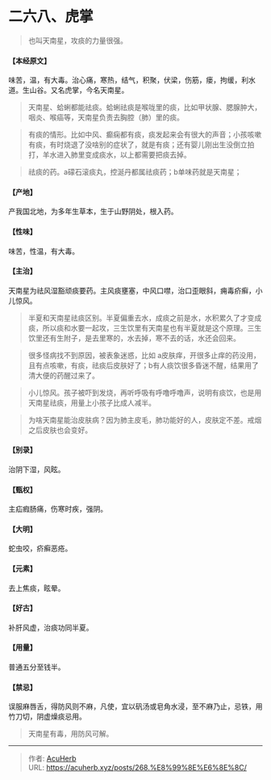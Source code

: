 # 二六八、虎掌


> 也叫天南星，攻痰的力量很强。

#### 【本经原文】
味苦，温，有大毒。治心痛，寒热，结气，积聚，伏梁，伤筋，瘘，拘缓，利水道。生山谷。又名虎掌，今名天南星。

> 天南星、蛤蜊都能祛痰。蛤蜊祛痰是喉咙里的痰，比如甲状腺、腮腺肿大，咽炎、喉癌等，天南星负责去胸腔（肺）里的痰。

> 有痰的情形。比如中风、癫痫都有痰，痰发起来会有很大的声音；小孩咳嗽有痰，有时烧退了没啥别的症状了，就是有痰；还有婴儿刚出生没倒立拍打，羊水进入肺里变成痰水，以上都需要把痰去掉。

> 祛痰的药。a礞石滚痰丸，控涎丹都属祛痰药；‍b单味药就是天南星；

#### 【产地】
产我国北地，为多年生草本，生于山野阴处，根入药。
#### 【性味】
味苦，性温，有大毒。
#### 【主治】
天南星为祛风湿豁顽痰要药。主风痰壅塞，中风口噤，治口歪眼斜，痈毒疥癣，小儿惊风。

> 半夏和天南星祛痰区别。半夏偏重去水，成痰之前是水，水积累久了才变成痰，所以痰和水要一起攻，三生饮里有天南星也有半夏就是这个原理。三生饮里还有生附子，是去里寒的，水去掉，寒不去的话，水还会回来。

> 很多怪病找不到原因，被表象迷惑，比如 a皮肤痒，开很多止痒的药没用，且有点咳嗽，有痰，祛痰后皮肤好了；b有人痰饮很多昏迷不醒，结果用了清大便的药醒过来了。

> 小儿惊风。孩子被吓到发烧，再听呼吸有呼噜呼噜声，说明有痰饮，也是用天南星祛痰，用量上小孩子比成人减半。

> 为啥天南星能治皮肤病？因为肺主皮毛，肺功能好的人，皮肤定不差。戒烟之后皮肤也会变好。

#### 【别录】
治阴下湿，风眩。
#### 【甄权】
主疝瘕肠痛，伤寒时疾，强阴。
#### 【大明】
蛇虫咬，疥癣恶疮。
#### 【元素】
去上焦痰，眩晕。
#### 【好古】
补肝风虚，治痰功同半夏。
#### 【用量】
普通五分至钱半。
#### 【禁忌】
误服麻唇舌，得防风则不麻，凡使，宜以矾汤或皂角水浸，至不麻乃止，忌铁，用竹刀切，阴虚燥痰忌用。

> 天南星有毒，用防风可解。

---

> 作者: [AcuHerb](https://acuherb.xyz)  
> URL: https://acuherb.xyz/posts/268.%E8%99%8E%E6%8E%8C/  


